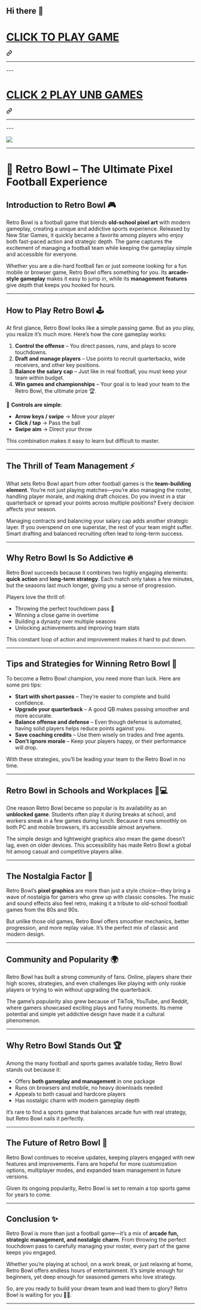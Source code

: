 ## Hi there 👋

<div dir="auto"><div class="markdown-heading" dir="auto"><h1 dir="auto" class="heading-element"><a href="https://k12guru.nl" rel="nofollow">CLICK TO PLAY GAME</a></h1><a id="user-content-click-to-play-game" class="anchor" aria-label="Permalink: CLICK TO PLAY GAME" href="#click-to-play-game"><svg class="octicon octicon-link" viewBox="0 0 16 16" version="1.1" width="16" height="16" aria-hidden="true"><path d="m7.775 3.275 1.25-1.25a3.5 3.5 0 1 1 4.95 4.95l-2.5 2.5a3.5 3.5 0 0 1-4.95 0 .751.751 0 0 1 .018-1.042.751.751 0 0 1 1.042-.018 1.998 1.998 0 0 0 2.83 0l2.5-2.5a2.002 2.002 0 0 0-2.83-2.83l-1.25 1.25a.751.751 0 0 1-1.042-.018.751.751 0 0 1-.018-1.042Zm-4.69 9.64a1.998 1.998 0 0 0 2.83 0l1.25-1.25a.751.751 0 0 1 1.042.018.751.751 0 0 1 .018 1.042l-1.25 1.25a3.5 3.5 0 1 1-4.95-4.95l2.5-2.5a3.5 3.5 0 0 1 4.95 0 .751.751 0 0 1-.018 1.042.751.751 0 0 1-1.042.018 1.998 1.998 0 0 0-2.83 0l-2.5 2.5a1.998 1.998 0 0 0 0 2.83Z"></path></svg></a></div><a id="user-content-click-to-play-game" aria-label="Permalink: CLICK TO PLAY GAME" href="#click-to-play-game"></a></div>
<hr>---
<div dir="auto"><div class="markdown-heading" dir="auto"><h1 dir="auto" class="heading-element"><a href="https://subjectnotes2.website" rel="nofollow">CLICK 2 PLAY UNB GAMES</a></h1><a id="user-content-click-2-play-unb-games" class="anchor" aria-label="Permalink: CLICK 2 PLAY UNB GAMES" href="#click-2-play-unb-games"><svg class="octicon octicon-link" viewBox="0 0 16 16" version="1.1" width="16" height="16" aria-hidden="true"><path d="m7.775 3.275 1.25-1.25a3.5 3.5 0 1 1 4.95 4.95l-2.5 2.5a3.5 3.5 0 0 1-4.95 0 .751.751 0 0 1 .018-1.042.751.751 0 0 1 1.042-.018 1.998 1.998 0 0 0 2.83 0l2.5-2.5a2.002 2.002 0 0 0-2.83-2.83l-1.25 1.25a.751.751 0 0 1-1.042-.018.751.751 0 0 1-.018-1.042Zm-4.69 9.64a1.998 1.998 0 0 0 2.83 0l1.25-1.25a.751.751 0 0 1 1.042.018.751.751 0 0 1 .018 1.042l-1.25 1.25a3.5 3.5 0 1 1-4.95-4.95l2.5-2.5a3.5 3.5 0 0 1 4.95 0 .751.751 0 0 1-.018 1.042.751.751 0 0 1-1.042.018 1.998 1.998 0 0 0-2.83 0l-2.5 2.5a1.998 1.998 0 0 0 0 2.83Z"></path></svg></a></div><a id="user-content-click-2-play-unb-games" aria-label="Permalink: CLICK 2 PLAY UNB GAMES" href="#click-2-play-unb-games"></a></div>
<hr>---
<p dir="auto"><a href="https://k12guru.nl" rel="nofollow"><img src="https://camo.githubusercontent.com/d34f6714e059ec0e194ecf6c3917518ee36c076629394a5109f48b034b7eef52/68747470733a2f2f316c6573736f6e312e656d61696c2f67616d657a2e706e67" style="max-width: 100%;"></a></p>
<hr>

# 🏈 Retro Bowl – The Ultimate Pixel Football Experience

## Introduction to Retro Bowl 🎮

Retro Bowl is a football game that blends **old-school pixel art** with modern gameplay, creating a unique and addictive sports experience. Released by New Star Games, it quickly became a favorite among players who enjoy both fast-paced action and strategic depth. The game captures the excitement of managing a football team while keeping the gameplay simple and accessible for everyone.

Whether you are a die-hard football fan or just someone looking for a fun mobile or browser game, Retro Bowl offers something for you. Its **arcade-style gameplay** makes it easy to jump in, while its **management features** give depth that keeps you hooked for hours.

---

## How to Play Retro Bowl 🕹️

At first glance, Retro Bowl looks like a simple passing game. But as you play, you realize it’s much more. Here’s how the core gameplay works:

1. **Control the offense** – You direct passes, runs, and plays to score touchdowns.
2. **Draft and manage players** – Use points to recruit quarterbacks, wide receivers, and other key positions.
3. **Balance the salary cap** – Just like in real football, you must keep your team within budget.
4. **Win games and championships** – Your goal is to lead your team to the Retro Bowl, the ultimate prize 🏆.

🎯 **Controls are simple**:

* **Arrow keys / swipe** → Move your player
* **Click / tap** → Pass the ball
* **Swipe aim** → Direct your throw

This combination makes it easy to learn but difficult to master.

---

## The Thrill of Team Management ⚡

What sets Retro Bowl apart from other football games is the **team-building element**. You’re not just playing matches—you’re also managing the roster, handling player morale, and making draft choices. Do you invest in a star quarterback or spread your points across multiple positions? Every decision affects your season.

Managing contracts and balancing your salary cap adds another strategic layer. If you overspend on one superstar, the rest of your team might suffer. Smart drafting and balanced recruiting often lead to long-term success.

---

## Why Retro Bowl Is So Addictive 🔥

Retro Bowl succeeds because it combines two highly engaging elements: **quick action** and **long-term strategy**. Each match only takes a few minutes, but the seasons last much longer, giving you a sense of progression.

Players love the thrill of:

* Throwing the perfect touchdown pass 🏈
* Winning a close game in overtime
* Building a dynasty over multiple seasons
* Unlocking achievements and improving team stats

This constant loop of action and improvement makes it hard to put down.

---

## Tips and Strategies for Winning Retro Bowl 🧠

To become a Retro Bowl champion, you need more than luck. Here are some pro tips:

* **Start with short passes** – They’re easier to complete and build confidence.
* **Upgrade your quarterback** – A good QB makes passing smoother and more accurate.
* **Balance offense and defense** – Even though defense is automated, having solid players helps reduce points against you.
* **Save coaching credits** – Use them wisely on trades and free agents.
* **Don’t ignore morale** – Keep your players happy, or their performance will drop.

With these strategies, you’ll be leading your team to the Retro Bowl in no time.

---

## Retro Bowl in Schools and Workplaces 🏫💻

One reason Retro Bowl became so popular is its availability as an **unblocked game**. Students often play it during breaks at school, and workers sneak in a few games during lunch. Because it runs smoothly on both PC and mobile browsers, it’s accessible almost anywhere.

The simple design and lightweight graphics also mean the game doesn’t lag, even on older devices. This accessibility has made Retro Bowl a global hit among casual and competitive players alike.

---

## The Nostalgia Factor 🎨

Retro Bowl’s **pixel graphics** are more than just a style choice—they bring a wave of nostalgia for gamers who grew up with classic consoles. The music and sound effects also feel retro, making it a tribute to old-school football games from the 80s and 90s.

But unlike those old games, Retro Bowl offers smoother mechanics, better progression, and more replay value. It’s the perfect mix of classic and modern design.

---

## Community and Popularity 🌍

Retro Bowl has built a strong community of fans. Online, players share their high scores, strategies, and even challenges like playing with only rookie players or trying to win without upgrading the quarterback.

The game’s popularity also grew because of TikTok, YouTube, and Reddit, where gamers showcased exciting plays and funny moments. Its meme potential and simple yet addictive design have made it a cultural phenomenon.

---

## Why Retro Bowl Stands Out 🏆

Among the many football and sports games available today, Retro Bowl stands out because it:

* Offers **both gameplay and management** in one package
* Runs on browsers and mobile, no heavy downloads needed
* Appeals to both casual and hardcore players
* Has nostalgic charm with modern gameplay depth

It’s rare to find a sports game that balances arcade fun with real strategy, but Retro Bowl nails it perfectly.

---

## The Future of Retro Bowl 🚀

Retro Bowl continues to receive updates, keeping players engaged with new features and improvements. Fans are hopeful for more customization options, multiplayer modes, and expanded team management in future versions.

Given its ongoing popularity, Retro Bowl is set to remain a top sports game for years to come.

---

## Conclusion ✨

Retro Bowl is more than just a football game—it’s a mix of **arcade fun, strategic management, and nostalgic charm**. From throwing the perfect touchdown pass to carefully managing your roster, every part of the game keeps you engaged.

Whether you’re playing at school, on a work break, or just relaxing at home, Retro Bowl offers endless hours of entertainment. It’s simple enough for beginners, yet deep enough for seasoned gamers who love strategy.

So, are you ready to build your dream team and lead them to glory? Retro Bowl is waiting for you 🏈🔥.

---

